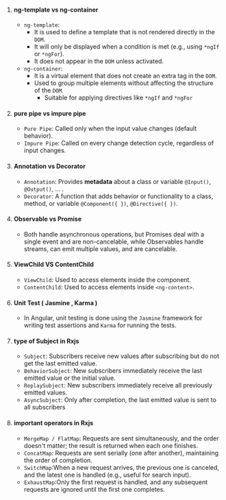 1. #### ng-template vs ng-container
    - `ng-template`:
        - It is used to define a template that is not rendered directly in the `DOM`.
        - It will only be displayed when a condition is met (e.g., using `*ngIf` or `*ngFor`).
        - It does not appear in the `DOM` unless activated.
    - `ng-container`:
        - It is a virtual element that does not create an extra tag in the `DOM`.
        - Used to group multiple elements without affecting the structure of the `DOM`.
            - Suitable for applying directives like `*ngIf` and `*ngFor`
 
1. #### pure pipe vs impure pipe
    - `Pure Pipe`: Called only when the input value changes (default behavior).
    - `Impure Pipe`: Called on every change detection cycle, regardless of input changes.

1. #### Annotation vs Decorator
    - `Annotation`: Provides **metadata** about a class or variable `@Input()`, `@Output()`, ... .
    - `Decorator`: A function that adds behavior or functionality to a class, method, or variable `@Component({ })`, `@Directive({ })`.

1. #### Observable vs Promise 
    -  Both handle asynchronous operations, but Promises deal with a single event and are non-cancelable, while Observables handle streams, can emit multiple values, and are cancelable.

1. #### ViewChild VS ContentChild
    - `ViewChild`: Used to access elements inside the component.
    - `ContentChild`: Used to access elements inside `<ng-content>`.

1. #### Unit Test ( Jasmine , Karma  )
    - In Angular, unit testing is done using the `Jasmine` framework for writing test assertions and `Karma` for running the tests.

1. #### type of Subject in Rxjs
    - `Subject`: Subscribers receive new values after subscribing but do not get the last emitted value.
    - `BehaviorSubject`: New subscribers immediately receive the last emitted value or the initial value.
    - `ReplaySubject`: New subscribers immediately receive all previously emitted values.
    - `AsyncSubject`: Only after completion, the last emitted value is sent to all subscribers

1. #### important operators in Rxjs
    - `MergeMap / FlatMap`: Requests are sent simultaneously, and the order doesn't matter; the result is returned when each one finishes.
    - `ConcatMap`: Requests are sent serially (one after another), maintaining the order of completion.
    - `SwitchMap`:When a new request arrives, the previous one is canceled, and the latest one is handled (e.g., useful for search input).
    - `ExhaustMap`:Only the first request is handled, and any subsequent requests are ignored until the first one completes.
